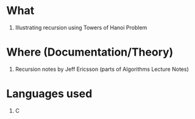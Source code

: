 # What
1. Illustrating recursion using Towers of Hanoi Problem

# Where (Documentation/Theory)
1. Recursion notes by Jeff Ericsson (parts of Algorithms Lecture Notes)

# Languages used
1. C
